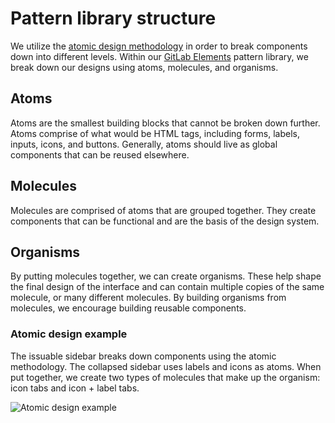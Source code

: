 # Pattern library structure

We utilize the [atomic design methodology](http://bradfrost.com/blog/post/atomic-web-design/) in order to break components down into different levels. Within our [GitLab Elements](https://gitlab.com/gitlab-org/gitlab-design/blob/master/production/resources/gitlab-elements.sketch) pattern library, we break down our designs using atoms, molecules, and organisms.

## Atoms

Atoms are the smallest building blocks that cannot be broken down further. Atoms comprise of what would be HTML tags, including forms, labels, inputs, icons, and buttons. Generally, atoms should live as global components that can be reused elsewhere.

## Molecules

Molecules are comprised of atoms that are grouped together. They create components that can be functional and are the basis of the design system.

## Organisms

By putting molecules together, we can create organisms. These help shape the final design of the interface and can contain multiple copies of the same molecule, or many different molecules. By building organisms from molecules, we encourage building reusable components.

### Atomic design example

The issuable sidebar breaks down components using the atomic methodology. The collapsed sidebar uses labels and icons as atoms. When put together, we create two types of molecules that make up the organism: icon tabs and icon + label tabs.

![Atomic design example](images/atomic-design.png)
